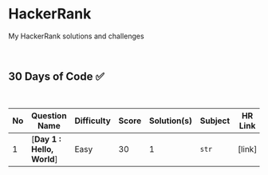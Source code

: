 # HackerRank
My HackerRank solutions and challenges


<br>

## 30 Days of Code ✅

<br>

| No | Question Name | Difficulty | Score | Solution(s) | Subject | HR Link |
|--|--|--|--|--|--|--|
| 1 | [**Day 1 : Hello, World**] | Easy | 30 | 1 | `str` | [link] |
